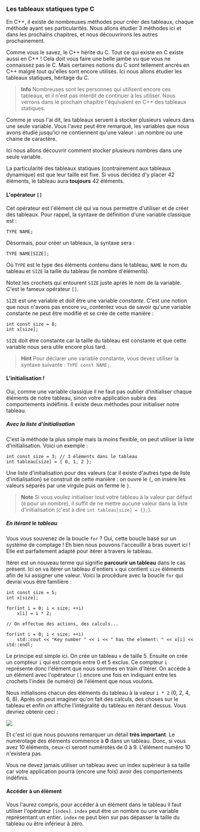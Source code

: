 ### Les tableaux statiques type C

En C++, il existe de nombreuses méthodes pour créer des tableaux, chaque méthode
ayant ses particularités. Nous allons étudier 3 méthodes ici et dans les
prochains chapitres, et nous découvrirons les autres prochainement.

Comme vous le savez, le C++ hérite du C. Tout ce qui existe en C existe aussi en
C++ ! Cela doit vous faire une belle jambe vu que vous ne connaissez pas le C.
Mais certaines notions du C sont tellement ancrés en C++ malgré tout qu'elles sont
encore utilisés. Ici nous allons étudier les tableaux statiques, héritage du C.

> **Info** Nombreuses sont les personnes qui utilisent encore ces tableaux, et
il n'est pas interdit de continuer à les utiliser. Nous verrons dans le
prochain chapitre l'équivalent en C++ des tableaux statiques.

Comme je vous l'ai dit, les tableaux servent à stocker plusieurs valeurs dans
une seule variable. Vous l'avez peut être remarqué, les variables que nous
avons étudié jusqu'ici ne contiennent qu'une valeur : un nombre ou une chaine
de caractère.

Ici nous allons découvrir comment stocker plusieurs nombres dans une seule
variable.

La particularité des tableaux statiques (contrairement aux tableaux dynamique)
est que leur taille est fixe. Si vous décidez d'y placer 42 éléments, le
tableau aura **toujours** 42 éléments.

#### L'opérateur ```[]```

Cet opérateur est l'élément clé qui va nous permettre d'utiliser et de créer des
tableaux. Pour rappel, la syntaxe de définition d'une variable classique est :

    TYPE NAME;
    
Désormais, pour créer un tableaux, la syntaxe sera :

    TYPE NAME[SIZE];
    
Où ```TYPE``` est le type des éléments contenu dans le tableau, ```NAME``` le
nom du tableau et ```SIZE``` la taille du tableau (le nombre d'éléments).

Notez les crochets qui entourent ```SIZE``` juste après le nom de la variable.
C'est le fameux opérateur ```[]```.

```SIZE``` est une variable et doit être une variable *constante*. C'est une
notion que nous n'avons pas encore vu, contentez vous de savoir qu'une
variable constante ne peut être modifié et se crée de cette manière :

    int const size = 8;
    int x[size];
    
```SIZE``` doit être constante car la taille du tableau est constante et que
cette variable nous sera utile encore plus tard.

> **Hint** Pour déclarer une variable constante, vous devez utiliser la syntaxe
suivante : ```TYPE const NAME;```.

#### L'initialisation !

Oui, comme une variable classique il ne faut pas oublier d'initialiser chaque
éléments de notre tableau, sinon votre application subira des comportements
indéfinis. Il existe deux méthodes pour initialiser notre tableau.

##### Avec la liste d'initialisation

C'est la méthode la plus simple mais la moins flexible, on peut utiliser la liste
d'initialisation. Voici un exemple :

    int const size = 3; // 3 éléments dans le tableau
    int tableau[size] = { 0, 1, 2 };
    
Une liste d'initialisation pour des valeurs (car il existe d'autres type de liste
d'initialisation) se construit de cette manière : on ouvre le ```{```, on insère
les valeurs séparés par une virgule puis on ferme le ```}```.

> **Note** Si vous voulez initialiser tout votre tableau à la valeur par défaut (```0``` pour
un nombre), il suffit de ne mettre aucune valeur dans la liste d'initialisation
(c'est à dire ```int tableau[size] = {};```).

##### En itérant le tableau

Vous vous souvenez de la boucle ```for``` ? Oui, cette boucle basé sur un système de
comptage ! Eh bien nous pouvons l'acceuillir à bras ouvert ici ! Elle est
parfaitement adapté pour itérer à travers le tableau.

Itérer est un nouveau terme qui signifie **parcourir un tableau** dans le cas présent.
Ici on va itérer un tableau d'entiers ```x``` qui contient ```size``` éléments afin de lui
assigner une valeur. Voici la procédure avec la boucle ```for``` qui devrai vous être
familière : 

    int const size = 5;
    int x[size];
    
    for(int i = 0; i < size; ++i)
        x[i] = i * 2;
        
    // On effectue des actions, des calculs...
    
    for(int i = 0; i < size; ++i)
        std::cout << "Key number " << i << " has the element: " << x[i] << std::endl;
        
Le principe est simple ici. On crée un tableau ```x``` de taille 5. Ensuite on
crée un compteur ```i``` qui est compris entre 0 et 5 exclus. Ce compteur ```i```
représente donc l'élément que nous sommes en train d'itérer. On accède à un élément
avec l'opérateur ```[]``` encore une fois en indiquant entre les crochets l'index
(le numéro) de l'élément que nous voulons.

Nous initialisons chacun des éléments du tableau à la valeur ```i * 2``` (0, 2, 4, 6, 8).
Après on peut imaginer qu'on fait des calculs, des choses sur le tableau et enfin on
affiche l'intégralité du tableau en itérant dessus. Vous devriez obtenir ceci :

![](2_11_1_1_iteration.png)

Et c'est ici que nous pouvons remarquer un détail **très important**. Le numérotage
des éléments commence à **0** dans un tableau. Donc, si vous avez 10 éléments, ceux-ci
seront numérotés de 0 à 9. L'élément numéro 10 n'existera pas.

Vous ne devez jamais utiliser un tableau avec un index supérieur à sa taille car
votre application pourra (encore une fois) avoir des comportements indéfinis.

#### Accéder à un élément

Vous l'aurez compris, pour accéder à un élément dans le tableau il faut utiliser
l'opérateur ```[index]```. ```index``` peut être un nombre ou une variable représentant
un entier. ```index``` ne peut bien sur pas dépasser la taille du tableau ou être inférieur
à zéro.